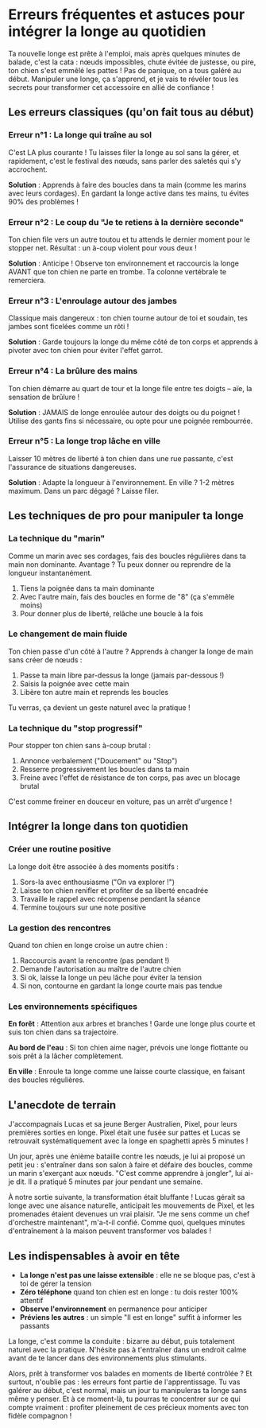 # Erreurs fréquentes et astuces pour intégrer la longe au quotidien

Ta nouvelle longe est prête à l'emploi, mais après quelques minutes de balade, c'est la cata : nœuds impossibles, chute évitée de justesse, ou pire, ton chien s'est emmêlé les pattes ! Pas de panique, on a tous galéré au début. Manipuler une longe, ça s'apprend, et je vais te révéler tous les secrets pour transformer cet accessoire en allié de confiance !

## Les erreurs classiques (qu'on fait tous au début)

### Erreur n°1 : La longe qui traîne au sol

C'est LA plus courante ! Tu laisses filer la longe au sol sans la gérer, et rapidement, c'est le festival des nœuds, sans parler des saletés qui s'y accrochent.

**Solution** : Apprends à faire des boucles dans ta main (comme les marins avec leurs cordages). En gardant la longe active dans tes mains, tu évites 90% des problèmes !

### Erreur n°2 : Le coup du "Je te retiens à la dernière seconde"

Ton chien file vers un autre toutou et tu attends le dernier moment pour le stopper net. Résultat : un à-coup violent pour vous deux !

**Solution** : Anticipe ! Observe ton environnement et raccourcis la longe AVANT que ton chien ne parte en trombe. Ta colonne vertébrale te remerciera.

### Erreur n°3 : L'enroulage autour des jambes

Classique mais dangereux : ton chien tourne autour de toi et soudain, tes jambes sont ficelées comme un rôti !

**Solution** : Garde toujours la longe du même côté de ton corps et apprends à pivoter avec ton chien pour éviter l'effet garrot.

### Erreur n°4 : La brûlure des mains

Ton chien démarre au quart de tour et la longe file entre tes doigts – aïe, la sensation de brûlure !

**Solution** : JAMAIS de longe enroulée autour des doigts ou du poignet ! Utilise des gants fins si nécessaire, ou opte pour une poignée rembourrée.

### Erreur n°5 : La longe trop lâche en ville

Laisser 10 mètres de liberté à ton chien dans une rue passante, c'est l'assurance de situations dangereuses.

**Solution** : Adapte la longueur à l'environnement. En ville ? 1-2 mètres maximum. Dans un parc dégagé ? Laisse filer.

## Les techniques de pro pour manipuler ta longe

### La technique du "marin"

Comme un marin avec ses cordages, fais des boucles régulières dans ta main non dominante. Avantage ? Tu peux donner ou reprendre de la longueur instantanément.

1. Tiens la poignée dans ta main dominante
2. Avec l'autre main, fais des boucles en forme de "8" (ça s'emmêle moins)
3. Pour donner plus de liberté, relâche une boucle à la fois

### Le changement de main fluide

Ton chien passe d'un côté à l'autre ? Apprends à changer la longe de main sans créer de nœuds :

1. Passe ta main libre par-dessus la longe (jamais par-dessous !)
2. Saisis la poignée avec cette main
3. Libère ton autre main et reprends les boucles

Tu verras, ça devient un geste naturel avec la pratique !

### La technique du "stop progressif"

Pour stopper ton chien sans à-coup brutal :

1. Annonce verbalement ("Doucement" ou "Stop")
2. Resserre progressivement les boucles dans ta main
3. Freine avec l'effet de résistance de ton corps, pas avec un blocage brutal

C'est comme freiner en douceur en voiture, pas un arrêt d'urgence !

## Intégrer la longe dans ton quotidien

### Créer une routine positive

La longe doit être associée à des moments positifs :

1. Sors-la avec enthousiasme ("On va explorer !")
2. Laisse ton chien renifler et profiter de sa liberté encadrée
3. Travaille le rappel avec récompense pendant la séance
4. Termine toujours sur une note positive

### La gestion des rencontres

Quand ton chien en longe croise un autre chien :

1. Raccourcis avant la rencontre (pas pendant !)
2. Demande l'autorisation au maître de l'autre chien
3. Si ok, laisse la longe un peu lâche pour éviter la tension
4. Si non, contourne en gardant la longe courte mais pas tendue

### Les environnements spécifiques

**En forêt** : Attention aux arbres et branches ! Garde une longe plus courte et suis ton chien dans sa trajectoire.

**Au bord de l'eau** : Si ton chien aime nager, prévois une longe flottante ou sois prêt à la lâcher complètement.

**En ville** : Enroule ta longe comme une laisse courte classique, en faisant des boucles régulières.

## L'anecdote de terrain

J'accompagnais Lucas et sa jeune Berger Australien, Pixel, pour leurs premières sorties en longe. Pixel était une fusée sur pattes et Lucas se retrouvait systématiquement avec la longe en spaghetti après 5 minutes ! 

Un jour, après une énième bataille contre les nœuds, je lui ai proposé un petit jeu : s'entraîner dans son salon à faire et défaire des boucles, comme un marin s'exerçant aux nœuds. "C'est comme apprendre à jongler", lui ai-je dit. Il a pratiqué 5 minutes par jour pendant une semaine.

À notre sortie suivante, la transformation était bluffante ! Lucas gérait sa longe avec une aisance naturelle, anticipait les mouvements de Pixel, et les promenades étaient devenues un vrai plaisir. "Je me sens comme un chef d'orchestre maintenant", m'a-t-il confié. Comme quoi, quelques minutes d'entraînement à la maison peuvent transformer vos balades !

## Les indispensables à avoir en tête

- **La longe n'est pas une laisse extensible** : elle ne se bloque pas, c'est à toi de gérer la tension
- **Zéro téléphone** quand ton chien est en longe : tu dois rester 100% attentif
- **Observe l'environnement** en permanence pour anticiper
- **Préviens les autres** : un simple "Il est en longe" suffit à informer les passants

La longe, c'est comme la conduite : bizarre au début, puis totalement naturel avec la pratique. N'hésite pas à t'entraîner dans un endroit calme avant de te lancer dans des environnements plus stimulants.

Alors, prêt à transformer vos balades en moments de liberté contrôlée ? Et surtout, n'oublie pas : les erreurs font partie de l'apprentissage. Tu vas galérer au début, c'est normal, mais un jour tu manipuleras ta longe sans même y penser. Et à ce moment-là, tu pourras te concentrer sur ce qui compte vraiment : profiter pleinement de ces précieux moments avec ton fidèle compagnon ! 